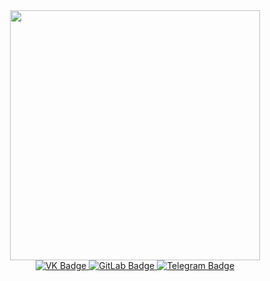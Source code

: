 <div id="header" align="center">
  <img src="https://user-images.githubusercontent.com/78976244/159662581-76f15b7c-7116-47c5-a91d-0e02168c8cbf.gif" width="400"/>
</div>

<div id="badges" align="center">
  <a href="https://vk.com/med.viktory">
    <img src="https://img.shields.io/badge/VK-blue?style=for-the-badge&logo=vk&logoColor=white" alt="VK Badge"/>
  </a>
  <a href="https://gitlab.com/med.viktory">
    <img src="https://img.shields.io/badge/GitLab-red?style=for-the-badge&logo=gitlab&logoColor=white" alt="GitLab Badge"/>
  </a>
  <a href="t.me/med_viktory">
    <img src="https://img.shields.io/badge/Telegram-lightblue?style=for-the-badge&logo=telegram&logoColor=white" alt="Telegram Badge"/>
  </a>
</div>
